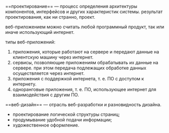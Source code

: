 ==проектирование== — процесс определения архитектуры компонентов, интерфейсов и других характеристик системы. результат проектирования, как ни странно, проект.

веб-приложением можно считать любой программный продукт, так или иначе использующий интернет.

типы веб-приложений:
1. приложения, которые работают на сервере и передают данные на клиентскую машину через интернет.
2. сервисы, позволяющие приложениям обрабатывать их данные на сервере. при этом передача подлежащих обработке данных осуществляется через интернет.
3. приложения с поддержкой интернета, т. е. ПО с доступом к интернету.
4. одноранговые приложения, т. е. ПО, использующее интернет для взаимодействия с другим ПО.

==веб-дизайн== — отрасль веб-разработки и разновидность дизайна.
- проектирование логической структуры страниц;
- продумывание удобной подачи информации;
- художественное оформление.